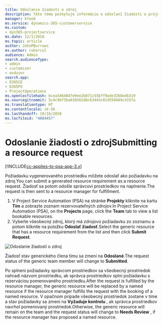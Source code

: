 ```yaml
---
title: Odoslanie žiadosti o zdroj
description: Táto téma poskytuje informácie o odoslaní žiadosti o projektový prostriedok.
manager: kfend
ms.service: dynamics-365-customerservice
ms.custom:
- dyn365-projectservice
ms.date: 12/1/2018
ms.topic: article
author: JohnPBurrows
ms.author: ruhercul
audience: Admin
search.audienceType:
- admin
- customizer
- enduser
search.app:
- D365CE
- D365PS
- ProjectOperations
ms.openlocfilehash: bcea3d640d7e9ee2b071c55bff9ade3268edb319
ms.sourcegitcommit: 5c4c9bf3ba018562d6cb3443c01d550489c415fa
ms.translationtype: HT
ms.contentlocale: sk-SK
ms.lasthandoff: 10/16/2020
ms.locfileid: "4084457"
---
```

# <a name="submitting-a-resource-request"></a><span data-ttu-id="1a12c-103">Odoslanie žiadosti o zdroj</span><span class="sxs-lookup"><span data-stu-id="1a12c-103">Submitting a resource request</span></span>

[!INCLUDE[cc-applies-to-psa-app-3.x](../includes/cc-applies-to-psa-app-3x.md)]

<span data-ttu-id="1a12c-104">Požiadavku vygenerovaného prostriedku môžete odoslať ako požiadavku na zdroj.</span><span class="sxs-lookup"><span data-stu-id="1a12c-104">You can submit a generated resource requirement as a resource request.</span></span> <span data-ttu-id="1a12c-105">Žiadosť sa potom odošle správcovi prostriedkov na naplnenie.</span><span class="sxs-lookup"><span data-stu-id="1a12c-105">The request is then sent to a resource manager for fulfillment.</span></span>

1. <span data-ttu-id="1a12c-106">V Project Service Automation (PSA) na stránke **Projekty** kliknite na kartu **Tím** a zobrazte zoznam rezervovateľných zdrojov.</span><span class="sxs-lookup"><span data-stu-id="1a12c-106">In Project Service Automation (PSA), on the **Projects** page, click the **Team** tab to view a list bookable resources.</span></span> 
2. <span data-ttu-id="1a12c-107">Vyberte všeobecný zdroj, ktorý má zdrojovú požiadavku zo zoznamu a potom kliknite na položku **Odoslať žiadosť**.</span><span class="sxs-lookup"><span data-stu-id="1a12c-107">Select the generic resource that has a resource requirement from the list and then click **Submit Request**.</span></span>

![Odoslanie žiadosti o zdroj](media/RM-how-to-18.png)

<span data-ttu-id="1a12c-109">Žiadosť stav generického člena tímu sa zmení na **Odoslané**.</span><span class="sxs-lookup"><span data-stu-id="1a12c-109">The request status of the generic team member will change to **Submitted**.</span></span>

<span data-ttu-id="1a12c-110">Po splnení požiadavky správcom prostriedkov sa všeobecný prostriedok nahradí názvom prostriedku, ak správca prostriedkov splní požiadavku s rezerváciou pomenovaného prostriedku.</span><span class="sxs-lookup"><span data-stu-id="1a12c-110">After the request is fulfilled by the resource manager, the generic resource will be replaced by a named resource if the resource manager fulfills the request with the booking of a named resource.</span></span> <span data-ttu-id="1a12c-111">V opačnom prípade všeobecný prostriedok zostane v tíme a stav požiadavky sa zmení na **Vyžaduje kontrolu** , ak správca prostriedkov navrhol pomenovaný prostriedok.</span><span class="sxs-lookup"><span data-stu-id="1a12c-111">Otherwise, the generic resource will remain on the team and the request status will change to **Needs Review** , if the resource manager has proposed a named resource.</span></span>

